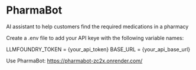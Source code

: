 # PharmaBot
AI assistant to help customers find the required medications in a pharmacy 


Create a .env file to add your API keye with the following variable names:

LLMFOUNDRY_TOKEN = {your_api_token}
BASE_URL = {your_api_base_url}


Use PharmaBot: https://pharmabot-zc2x.onrender.com/
